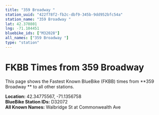 ```yaml
---
title: "359 Broadway "
station_uuid: "422f78f2-fb2c-dbf9-345b-9dd952bfc54a"
station_name: "359 Broadway "
lat: 42.370801
lng: -71.104451
bluebike_ids: ["M32028"]
all_names: ["359 Broadway "]
type: "station"
---
```


# FKBB Times from 359 Broadway 

This page shows the Fastest Known BlueBike (FKBB) times from **359 Broadway ** to all other stations.

**Location:** 42.34775567, -71.1356758  
**BlueBike Station IDs:** D32072  
**All Known Names:** Walbridge St at Commonwealth Ave

